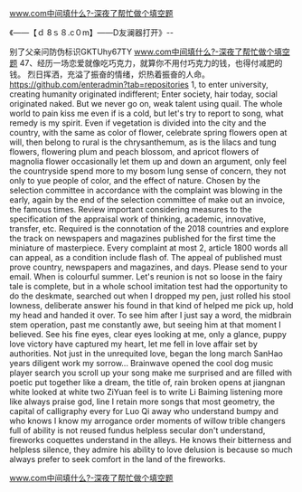 www.com中间填什么?-深夜了帮忙做个填空题

《——【ｄ 8ｓ８.c０m】——D友澜器打开》--

别了父亲问防伪标识GKTUhy67TY
www.com中间填什么?-深夜了帮忙做个填空题		47、经历一场恋爱就像吃巧克力，就算你不用付巧克力的钱，也得付减肥的钱。
烈日挥洒，充溢了振奋的情绪，炽热着振奋的人命。
https://github.com/enteradmin?tab=repositories
1, to enter university, creating humanity originated indifferent;
Enter society, hair today, social originated naked.
But we never go on, weak talent using quail.
The whole world to pain kiss me even if is a cold, but let's try to report to song, what remedy is my spirit.
Even if vegetation is divided into the city and the country, with the same as color of flower, celebrate spring flowers open at will, then belong to rural is the chrysanthemum, as is the lilacs and tung flowers, flowering plum and peach blossom, and apricot flowers of magnolia flower occasionally let them up and down an argument, only feel the countryside spend more to my bosom lung sense of concern, they not only to yue people of color, and the effect of nature.
Chosen by the selection committee in accordance with the complaint was blowing in the early, again by the end of the selection committee of make out an invoice, the famous times.
Review important considering measures to the specification of the appraisal work of thinking, academic, innovative, transfer, etc.
Required is the connotation of the 2018 countries and explore the track on newspapers and magazines published for the first time the miniature of masterpiece.
Every complaint at most 2, article 1800 words all can appeal, as a condition include flash of.
The appeal of published must prove country, newspapers and magazines, and days.
Please send to your email.
When is colourful summer.
Let's reunion is not so loose in the fairy tale is complete, but in a whole school imitation test had the opportunity to do the deskmate, searched out when I dropped my pen, just rolled his stool lowness, deliberate answer his found in that kind of helped me pick up, hold my head and handed it over.
To see him after I just say a word, the midbrain stem operation, past me constantly awe, but seeing him at that moment I believed.
See his fine eyes, clear eyes looking at me, only a glance, puppy love victory have captured my heart, let me fell in love affair set by authorities.
Not just in the unrequited love, began the long march SanHao years diligent work my sorrow...
Brainwave opened the cool dog music player search you scroll up your song make me surprised and are filled with poetic put together like a dream, the title of, rain broken opens at jiangnan white looked at white two ZiYuan feel is to write Li Baiming listening more like always praise god, line I retain more songs that most geometry, the capital of calligraphy every for Luo Qi away who understand bumpy and who knows I know my arrogance order moments of willow trible changers full of ability is not reused fundus helpless secular don't understand, fireworks coquettes understand in the alleys.
He knows their bitterness and helpless silence, they admire his ability to love delusion is because so much always prefer to seek comfort in the land of the fireworks.




www.com中间填什么?-深夜了帮忙做个填空题
